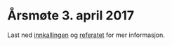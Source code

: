 # Årsmøte 3. april 2017

Last ned [innkallingen](Innkalling_FB2_2017-04-03.pdf) og [referatet](Referat_FB2_2017-04-03.pdf) for mer informasjon.
